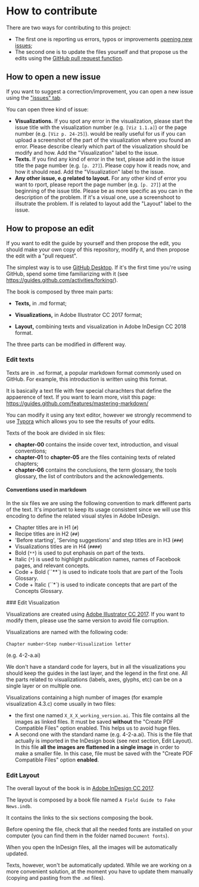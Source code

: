 # How to contribute

There are two ways for contributing to this project:

* The first one is reporting us errors, typos or improvements [opening new issues](#how-to-open-a-new-issue);
* The second one is to update the files yourself and that propose us the edits using the [GitHub pull request function](#how-to-propose-an-edit).

## How to open a new issue

If you want to suggest a correction/improvement, you can open a new issue using the ["issues" tab](https://github.com/mikima/fake-news-field-guide/issues).

You can open three kind of issue:

* **Visualizations.** If you spot any error in the visualization, please start the issue title with the visualization number (e.g. `[Viz 1.1.a]`) or the page number (e.g. `[Viz p. 24-25]`). would be really useful for us if you can upload a screenshot of the part of the visualization where you found an error. Please describe clearly which part of the visualization should be modify and how. Add the "Visualization" label to the issue.
* **Texts.** If you find any kind of error in the text, please add in the issue title the page number (e.g. `[p. 27]`). Please copy how it reads now, and how it should read. Add the "Visualization" label to the issue.
* **Any other issue, e.g related to layout.**  For any other kind of error you want to rport, please report the page number (e.g. `[p. 27]`) at the beginning of the issue title. Please be as more specific as you can in the description of the problem. If it's a visual one, use a screenshoot to illsutrate the problem. If is related to layout add the "Layout" label to the issue.



## How to propose an edit

If you want to edit the guide by yourself and then propose the edit, you should make your own copy of this repository, modify it, and then propose the edit with a "pull request".

The simplest way is to use [GitHub Desktop](https://desktop.github.com/). If it's the first time you're using GitHub, spend some time familiarizing with it (see https://guides.github.com/activities/forking/).

The book is composed by three main parts:

* **Texts,** in .md format;


* **Visualizations,** in Adobe Illustrator CC 2017 format;
* **Layout,** combining texts and visualization in Adobe InDesign CC 2018 format.

The three parts can be modified in different way.

### Edit texts

Texts are in `.md` format, a popular markdown format commonly used on GitHub. For example, this introduction is written using this format.

It is basically a text file with few special charachters that define the appaerence of text. If you want to learn more, visit this page: https://guides.github.com/features/mastering-markdown/

You can modify it using any text editor, however we strongly recommend to use [Typora](https://typora.io/) which allows you to see the results of your edits.

Texts of the book are divided in six files:

* **chapter-00** contains the inside cover text, introduction, and visual conventions;
* **chapter-01** to **chapter-05** are the files containing texts of related chapters;
* **chapter-06** contains the conclusions, the term glossary, the tools glossary, the list of contributors and the acknowledgements.

#### Conventions used in markdown

In the six files we are using the following convention to mark different parts of the text. It's important to keep its usage consistent since we will use this encoding to define the related visual styles in Adobe InDesign. 

- Chapter titles are in H1 (`#`)
- Recipe titles are in H2 (`##`)
- 'Before starting', 'Serving suggestions' and step titles are in H3 (`###`)
- Visualizations titles are in H4 (`####`)
- Bold (`**`) is used to put enphasis on part of the texts.
- Italic (`*`) is used to highlight publication names, names of Facebook pages, and relevant concepts.
- Code + Bold (``**`) is used to indicate tools that are part of the Tools Glossary.
- Code + Italic (``*`) is used to indicate concepts that are part of the Concepts Glossary.

### Edit Visualization

Visualizations are created using [Adobe Illustrator CC 2017](http://www.adobe.com/products/illustrator.html). If you want to modify them, please use the same version to avoid file corruption.

Visualizations are named with the following code:

`Chapter number`-`Step number`-`Visualization letter`

(e.g. 4-2-a.ai)

We don't have a standard code for layers, but in all the visualizations you should keep the guides in the last layer, and the legend in the first one. All the parts related to visualizations (labels, axes, glyphs, etc) can be on a single layer or on multiple one.

Visualizations containing a high number of images (for example visualization 4.3.c) come usually in two files:

* the first one named `X_X_X_working_version.ai`. This file contains all the images as linked files. It must be saved **without** the "Create PDF Compatible Files" option enabled. This helps us to avoid huge files.
* A second one with the standard name (e.g. 4-2-a.ai). This is the file that actually is imported in the InDesign book (see next section, Edit Layout). In this file **all the images are flattened in a single image** in order to make a smaller file. In this case, file must be saved with the "Create PDF Compatible Files" option **enabled**.

### Edit Layout

The overall layout of the book is in [Adobe InDesign CC 2017](http://www.adobe.com/products/indesign.html).

The layout is composed by a book file named `A Field Guide to Fake News.indb`.

It contains the links to the six sections composing the book.

Before opening the file, check that all the needed fonts are installed on your computer (you can find them in the folder named `Document fonts`).

When you open the InDesign files, all the images will be automatically updated.

Texts, however, won't be automatically updated. While we are working on a more convenient solution, at the moment you have to update them manually (copying and pasting from the `.md` files).

